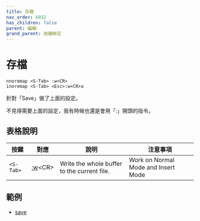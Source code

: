 ```yaml
---
title: 存檔
nav_order: 6032
has_children: false
parent: 編輯
grand_parent: 按鍵綁定
---
```


# 存檔

``` vim
nnoremap <S-Tab> :w<CR>
inoremap <S-Tab> <Esc>:w<CR>a
```

針對「Save」做了上面的設定。


不見得需要上面的設定，我有時候也還是會用「:」開頭的指令。


## 表格說明

| 按鍵 | 對應 | 說明 | 注意事項 |
| --- | --- | --- | --- |
| `<S-Tab>` | [:w](https://vimhelp.org/editing.txt.html#:w)&lt;CR&gt; | Write the whole buffer to the current file. | Work on Normal Mode and Insert Mode |


## 範例

* [save](https://github.com/samwhelp/note-about-vim/tree/gh-pages/_demo/adjustment/keybind/save)
